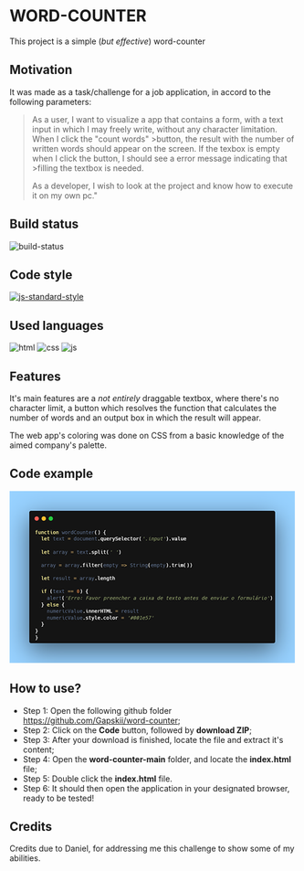 # WORD-COUNTER

This project is a simple (*but effective*) word-counter

## Motivation

It was made as a task/challenge for a job application, in accord to the following parameters:

>As a user, I want to visualize a app that contains a form, with a text input in which I may
>freely write, without any character limitation. When I click the "count words" >button, the
>result with the number of written words should appear on the screen. If the texbox is empty
>when I click the button, I should see a error message indicating that >filling the textbox is needed.
>
>As a developer, I wish to look at the project and know how to execute it on my own pc."

## Build status

![build-status](https://img.shields.io/badge/build-finished-brightgreen)

## Code style

[![js-standard-style](https://img.shields.io/badge/code%20style-standard-brightgreen.svg?style=flat)](https://github.com/feross/standard)

## Used languages
![html](https://icomoon.io/iconsabf18a1/4/364.svg) ![css](https://icomoon.io/iconsabf18a1/4/171.svg) ![js](https://icomoon.io/iconsabf18a1/4/404.svg)
  

## Features

It's main features are a _not entirely_ draggable textbox, where there's no character limit, a button which resolves the function that calculates the number of words and an output box in which the result will appear.

The web app's coloring was done on CSS from a basic knowledge of the aimed company's palette.

## Code example
![code](assets/code-example.png)

## How to use?

* Step 1: Open the following github folder https://github.com/Gapskii/word-counter;
* Step 2: Click on the **Code** button, followed by **download ZIP**;
* Step 3: After your download is finished, locate the file and extract it's content;
* Step 4: Open the **word-counter-main** folder, and locate the **index.html** file;
* Step 5: Double click the **index.html** file.
* Step 6: It should then open the application in your designated browser, ready to be tested!

## Credits

Credits due to Daniel, for addressing me this challenge to show some of my abilities.
